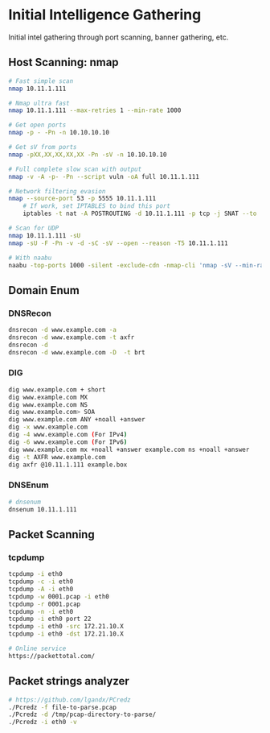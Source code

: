 # Initial Intelligence Gathering
Initial intel gathering through port scanning, banner gathering, etc. 

## Host Scanning: nmap 

```bash
# Fast simple scan
nmap 10.11.1.111

# Nmap ultra fast
nmap 10.11.1.111 --max-retries 1 --min-rate 1000

# Get open ports
nmap -p - -Pn -n 10.10.10.10

# Get sV from ports
nmap -pXX,XX,XX,XX,XX -Pn -sV -n 10.10.10.10

# Full complete slow scan with output
nmap -v -A -p- -Pn --script vuln -oA full 10.11.1.111

# Network filtering evasion
nmap --source-port 53 -p 5555 10.11.1.111
    # If work, set IPTABLES to bind this port
    iptables -t nat -A POSTROUTING -d 10.11.1.111 -p tcp -j SNAT --to :53

# Scan for UDP
nmap 10.11.1.111 -sU
nmap -sU -F -Pn -v -d -sC -sV --open --reason -T5 10.11.1.111

# With naabu   
naabu -top-ports 1000 -silent -exclude-cdn -nmap-cli 'nmap -sV --min-rate 40000 -T4 --open --max-retries 2 -oN -' 10.10.10.10
```

## Domain Enum

### DNSRecon

```bash
dnsrecon -d www.example.com -a 
dnsrecon -d www.example.com -t axfr
dnsrecon -d 
dnsrecon -d www.example.com -D  -t brt
```

### DIG

```bash
dig www.example.com + short
dig www.example.com MX
dig www.example.com NS
dig www.example.com> SOA
dig www.example.com ANY +noall +answer
dig -x www.example.com
dig -4 www.example.com (For IPv4)
dig -6 www.example.com (For IPv6)
dig www.example.com mx +noall +answer example.com ns +noall +answer
dig -t AXFR www.example.com
dig axfr @10.11.1.111 example.box
```

### DNSEnum

```bash
# dnsenum
dnsenum 10.11.1.111
```

## Packet Scanning

### tcpdump

```bash
tcpdump -i eth0
tcpdump -c -i eth0
tcpdump -A -i eth0
tcpdump -w 0001.pcap -i eth0
tcpdump -r 0001.pcap
tcpdump -n -i eth0
tcpdump -i eth0 port 22
tcpdump -i eth0 -src 172.21.10.X
tcpdump -i eth0 -dst 172.21.10.X

# Online service
https://packettotal.com/
```

## Packet strings analyzer

```bash
# https://github.com/lgandx/PCredz
./Pcredz -f file-to-parse.pcap
./Pcredz -d /tmp/pcap-directory-to-parse/
./Pcredz -i eth0 -v
```



